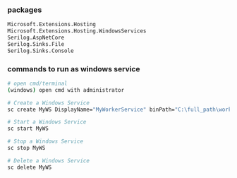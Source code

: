 ﻿### packages
```bash
Microsoft.Extensions.Hosting
Microsoft.Extensions.Hosting.WindowsServices
Serilog.AspNetCore
Serilog.Sinks.File
Serilog.Sinks.Console
```

### commands to run as windows service
```bash
# open cmd/terminal
(windows) open cmd with administrator

# Create a Windows Service
sc create MyWS DisplayName="MyWorkerService" binPath="C:\full_path\workerservice.exe"

# Start a Windows Service
sc start MyWS

# Stop a Windows Service
sc stop MyWS

# Delete a Windows Service
sc delete MyWS
```

